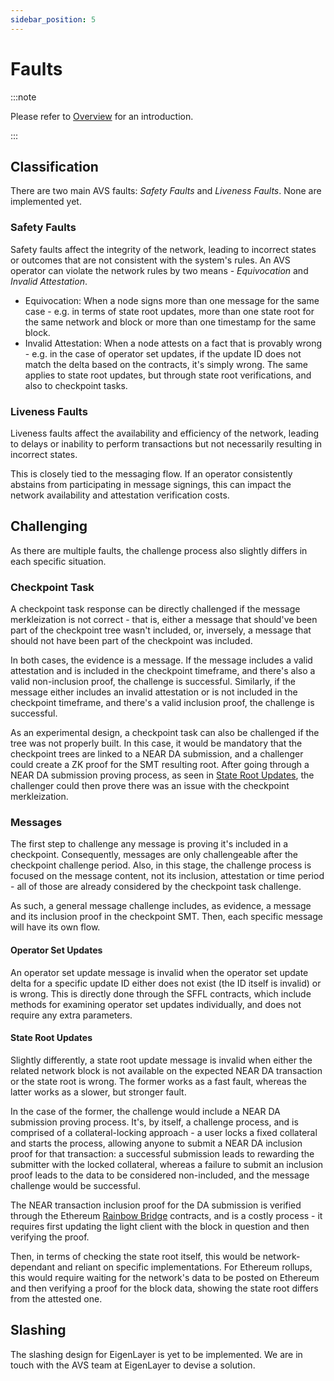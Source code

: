 ```yaml
---
sidebar_position: 5
---
```


# Faults

:::note

Please refer to [Overview](./overview.md) for an introduction.

:::

## Classification

There are two main AVS faults: _Safety Faults_ and _Liveness Faults_. None are
implemented yet.

### Safety Faults

Safety faults affect the integrity of the network, leading to incorrect states
or outcomes that are not consistent with the system's rules. An AVS operator
can violate the network rules by two means - _Equivocation_ and
_Invalid Attestation_.

* Equivocation: When a node signs more than one message for the same case -
  e.g. in terms of state root updates, more than one state root for the same
  network and block or more than one timestamp for the same block.
* Invalid Attestation: When a node attests on a fact that is provably wrong -
  e.g. in the case of operator set updates, if the update ID does not match the
  delta based on the contracts, it's simply wrong. The same applies to state
  root updates, but through state root verifications, and also to checkpoint
  tasks.

### Liveness Faults

Liveness faults affect the availability and efficiency of the network, leading
to delays or inability to perform transactions but not necessarily resulting
in incorrect states.

This is closely tied to the messaging flow. If an operator consistently
abstains from participating in message signings, this can impact the network
availability and attestation verification costs.

## Challenging

As there are multiple faults, the challenge process also slightly differs in
each specific situation.

### Checkpoint Task

A checkpoint task response can be directly challenged if the message
merkleization is not correct - that is, either a message that should've been
part of the checkpoint tree wasn't included, or, inversely, a message that
should not have been part of the checkpoint was included.

In both cases, the evidence is a message. If the message includes a valid
attestation and is included in the checkpoint timeframe, and there's also a
valid non-inclusion proof, the challenge is successful.
Similarly, if the message either includes an invalid attestation or is not
included in the checkpoint timeframe, and there's a valid inclusion proof, the
challenge is successful.

As an experimental design, a checkpoint task can also be challenged if the tree
was not properly built. In this case, it would be mandatory that the checkpoint
trees are linked to a NEAR DA submission, and a challenger could create a ZK
proof for the SMT resulting root. After going through a NEAR DA submission
proving process, as seen in [State Root Updates](#state-root-updates), the
challenger could then prove there was an issue with the checkpoint
merkleization.

### Messages

The first step to challenge any message is proving it's included in a
checkpoint. Consequently, messages are only challengeable after the checkpoint
challenge period. Also, in this stage, the challenge process is focused on the
message content, not its inclusion, attestation or time period - all of those
are already considered by the checkpoint task challenge.

As such, a general message challenge includes, as evidence, a message and its
inclusion proof in the checkpoint SMT. Then, each specific message will have
its own flow.

#### Operator Set Updates

An operator set update message is invalid when the operator set update delta
for a specific update ID either does not exist (the ID itself is invalid) or
is wrong. This is directly done through the SFFL contracts, which include
methods for examining operator set updates individually, and does not require
any extra parameters.

#### State Root Updates

Slightly differently, a state root update message is invalid when either the
related network block is not available on the expected NEAR DA transaction or
the state root is wrong. The former works as a fast fault, whereas the latter
works as a slower, but stronger fault.

In the case of the former, the challenge would include a NEAR DA submission
proving process. It's, by itself, a challenge process, and is comprised of a
collateral-locking approach - a user locks a fixed collateral and starts the
process, allowing anyone to submit a NEAR DA inclusion proof for that
transaction: a successful submission leads to rewarding the submitter with the
locked collateral, whereas a failure to submit an inclusion proof leads to the
data to be considered non-included, and the message challenge would be
successful.

The NEAR transaction inclusion proof for the DA submission is verified through
the Ethereum [Rainbow Bridge](https://near.org/bridge) contracts, and is a
costly process - it requires first updating the light client with the block in
question and then verifying the proof.

Then, in terms of checking the state root itself, this would be
network-dependant and reliant on specific implementations. For Ethereum
rollups, this would require waiting for the network's data to be posted on
Ethereum and then verifying a proof for the block data, showing the state root
differs from the attested one.

## Slashing

The slashing design for EigenLayer is yet to be implemented. We are in touch
with the AVS team at EigenLayer to devise a solution.
